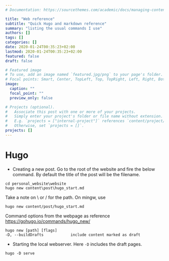 ```yaml
---
# Documentation: https://sourcethemes.com/academic/docs/managing-content/

title: "Web reference"
subtitle: "Quick Hugo and markdown reference"
summary: "listing the usual commands I use"
authors: []
tags: []
categories: []
date: 2020-01-24T00:35:23+02:00
lastmod: 2020-01-24T00:35:23+02:00
featured: false
draft: false

# Featured image
# To use, add an image named `featured.jpg/png` to your page's folder.
# Focal points: Smart, Center, TopLeft, Top, TopRight, Left, Right, BottomLeft, Bottom, BottomRight.
image:
  caption: ""
  focal_point: ""
  preview_only: false

# Projects (optional).
#   Associate this post with one or more of your projects.
#   Simply enter your project's folder or file name without extension.
#   E.g. `projects = ["internal-project"]` references `content/project/deep-learning/index.md`.
#   Otherwise, set `projects = []`.
projects: []
---
```

# Hugo
* Creating a new post. Go to the root of the website and fire the below command. By default the title of the post will be the filename. 
```
cd personal_website\website
hugo new content\post\hugo_start.md
```
Take a note on \ or / for the path. On mingw, use
```
hugo new content/post/hugo_start.md
```
Command options from the webpage as reference https://gohugo.io/commands/hugo_new/
```
hugo new [path] [flags]
-D, --buildDrafts            include content marked as draft
```
* Starting the local webserver. Here `-D` includes the draft pages.
```
hugo -D serve
```